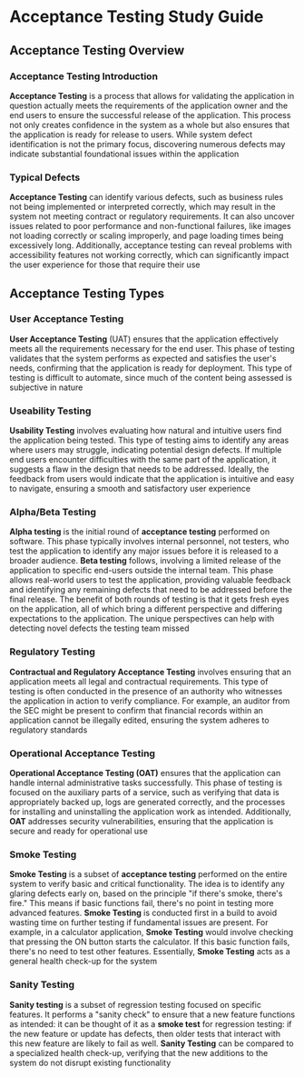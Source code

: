 # Acceptance Testing Study Guide

## Acceptance Testing Overview

### Acceptance Testing Introduction
**Acceptance Testing** is a process that allows for validating the application in question actually meets the requirements of the application owner and the end users to ensure the successful release of the application. This process not only creates confidence in the system as a whole but also ensures that the application is ready for release to users. While system defect identification is not the primary focus, discovering numerous defects may indicate substantial foundational issues within the application

### Typical Defects
**Acceptance Testing** can identify various defects, such as business rules not being implemented or interpreted correctly, which may result in the system not meeting contract or regulatory requirements. It can also uncover issues related to poor performance and non-functional failures, like images not loading correctly or scaling improperly, and page loading times being excessively long. Additionally, acceptance testing can reveal problems with accessibility features not working correctly, which can significantly impact the user experience for those that require their use

## Acceptance Testing Types

### User Acceptance Testing
**User Acceptance Testing** (UAT) ensures that the application effectively meets all the requirements necessary for the end user. This phase of testing validates that the system performs as expected and satisfies the user's needs, confirming that the application is ready for deployment. This type of testing is difficult to automate, since much of the content being assessed is subjective in nature

### Useability Testing
**Usability Testing** involves evaluating how natural and intuitive users find the application being tested. This type of testing aims to identify any areas where users may struggle, indicating potential design defects. If multiple end users encounter difficulties with the same part of the application, it suggests a flaw in the design that needs to be addressed. Ideally, the feedback from users would indicate that the application is intuitive and easy to navigate, ensuring a smooth and satisfactory user experience

### Alpha/Beta Testing
**Alpha testing** is the initial round of **acceptance testing** performed on software. This phase typically involves internal personnel, not testers, who test the application to identify any major issues before it is released to a broader audience. **Beta testing** follows, involving a limited release of the application to specific end-users outside the internal team. This phase allows real-world users to test the application, providing valuable feedback and identifying any remaining defects that need to be addressed before the final release. The benefit of both rounds of testing is that it gets fresh eyes on the application, all of which bring a different perspective and differing expectations to the application. The unique perspectives can help with detecting novel defects the testing team missed

### Regulatory Testing
**Contractual and Regulatory Acceptance Testing** involves ensuring that an application meets all legal and contractual requirements. This type of testing is often conducted in the presence of an authority who witnesses the application in action to verify compliance. For example, an auditor from the SEC might be present to confirm that financial records within an application cannot be illegally edited, ensuring the system adheres to regulatory standards

### Operational Acceptance Testing
**Operational Acceptance Testing (OAT)** ensures that the application can handle internal administrative tasks successfully. This phase of testing is focused on the auxiliary parts of a service, such as verifying that data is appropriately backed up, logs are generated correctly, and the processes for installing and uninstalling the application work as intended. Additionally, **OAT** addresses security vulnerabilities, ensuring that the application is secure and ready for operational use

### Smoke Testing
**Smoke Testing** is a subset of **acceptance testing** performed on the entire system to verify basic and critical functionality. The idea is to identify any glaring defects early on, based on the principle "if there's smoke, there's fire." This means if basic functions fail, there's no point in testing more advanced features. **Smoke Testing** is conducted first in a build to avoid wasting time on further testing if fundamental issues are present. For example, in a calculator application, **Smoke Testing** would involve checking that pressing the ON button starts the calculator. If this basic function fails, there's no need to test other features. Essentially, **Smoke Testing** acts as a general health check-up for the system

### Sanity Testing
**Sanity testing** is a subset of regression testing focused on specific features. It performs a "sanity check" to ensure that a new feature functions as intended: it can be thought of it as a **smoke test** for regression testing: if the new feature or update has defects, then older tests that interact with this new feature are likely to fail as well. **Sanity Testing** can be compared to a specialized health check-up, verifying that the new additions to the system do not disrupt existing functionality